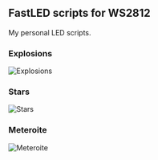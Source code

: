 ## FastLED scripts for WS2812

My personal LED scripts.

### Explosions

![Explosions](Gifs/Explosions.gif)

### Stars

![Stars](Gifs/Stars.gif)

### Meteroite

![Meteroite](Gifs/Meteroite.gif)
